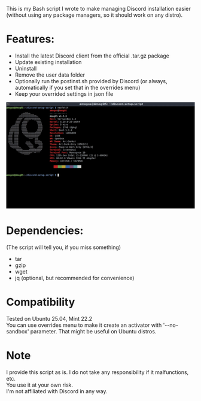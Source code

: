 This is my Bash script I wrote to make managing Discord installation easier (without using any package managers, so it should work on any distro).

# Features:
- Install the latest Discord client from the official .tar.gz package
- Update existing installation
- Uninstall
- Remove the user data folder
- Optionally run the postinst.sh provided by Discord (or always, automatically if you set that in the overrides menu)
- Keep your overrided settings in json file

![overview](https://github.com/limoncia/discord-setup-script/blob/main/overview.gif)

# Dependencies:
(The script will tell you, if you miss something)
- tar
- gzip
- wget
- jq (optional, but recommended for convenience)

# Compatibility
Tested on Ubuntu 25.04, Mint 22.2\
You can use overrides menu to make it create an activator with '--no-sandbox' parameter. That might be useful on Ubuntu distros.

# Note
I provide this script as is. I do not take any responsibility if it malfunctions, etc.\
You use it at your own risk.\
I'm not affiliated with Discord in any way.
